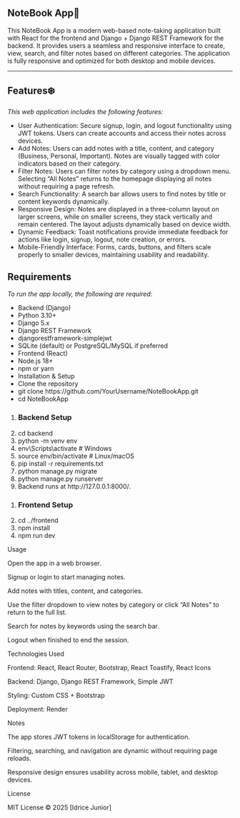 <h2>NoteBook App📖</h2>

<p>This NoteBook App is a modern web-based note-taking application built with React for the frontend and Django + Django REST Framework for the backend. It provides users a seamless and responsive interface to create, view, search, and filter notes based on different categories. The application is fully responsive and optimized for both desktop and mobile devices.<p>
<hr>
<h2>Features❄️</h2>
<i>This web application includes the following features:</i>
<ul>
<li>User Authentication: Secure signup, login, and logout functionality using JWT tokens. Users can create accounts and access their notes across devices.
</li>
<li>Add Notes: Users can add notes with a title, content, and category (Business, Personal, Important). Notes are visually tagged with color indicators based on their category.
</li>
<li>Filter Notes: Users can filter notes by category using a dropdown menu. Selecting “All Notes” returns to the homepage displaying all notes without requiring a page refresh.
</li>
<li>Search Functionality: A search bar allows users to find notes by title or content keywords dynamically.
</li>
<li>Responsive Design: Notes are displayed in a three-column layout on larger screens, while on smaller screens, they stack vertically and remain centered. The layout adjusts dynamically based on device width.
</li>
<li>Dynamic Feedback: Toast notifications provide immediate feedback for actions like login, signup, logout, note creation, or errors.
</li>
<li>Mobile-Friendly Interface: Forms, cards, buttons, and filters scale properly to smaller devices, maintaining usability and readability.
</li>
</ul>

<h2>Requirements</h2>
<i>To run the app locally, the following are required:</i>
<ul>
<li>Backend (Django)</li>
<li>Python 3.10+</li>
<li>Django 5.x</li>
<li>Django REST Framework</li>
<li>djangorestframework-simplejwt</li>
<li>SQLite (default) or PostgreSQL/MySQL if preferred</li>
<li>Frontend (React)</li>
<li>Node.js 18+</li>
<li>npm or yarn</li>
<li>Installation & Setup</li>
<li>Clone the repository</li>
<li>git clone https://github.com/YourUsername/NoteBookApp.git</li>
<li>cd NoteBookApp</li>
</ul>
<ol>
<li><h3>Backend Setup</h3></li>
<li>cd backend</li>
<li>python -m venv env</li>
<li>env\Scripts\activate     # Windows</li>
<li>source env/bin/activate  # Linux/macOS</li>
<li>pip install -r requirements.txt</li>
<li>python manage.py migrate</li>
<li>python manage.py runserver</li>
<li>Backend runs at http://127.0.0.1:8000/.</li>
</ol>

<ol>
<li><h3>Frontend Setup</h3></li>
<li>cd ../frontend</li>
<li>npm install</li>
<li>npm run dev</li>
</ol>


Usage

Open the app in a web browser.

Signup or login to start managing notes.

Add notes with titles, content, and categories.

Use the filter dropdown to view notes by category or click “All Notes” to return to the full list.

Search for notes by keywords using the search bar.

Logout when finished to end the session.

Technologies Used

Frontend: React, React Router, Bootstrap, React Toastify, React Icons

Backend: Django, Django REST Framework, Simple JWT

Styling: Custom CSS + Bootstrap

Deployment: Render

Notes

The app stores JWT tokens in localStorage for authentication.

Filtering, searching, and navigation are dynamic without requiring page reloads.

Responsive design ensures usability across mobile, tablet, and desktop devices.

License

MIT License © 2025 [Idrice Junior]